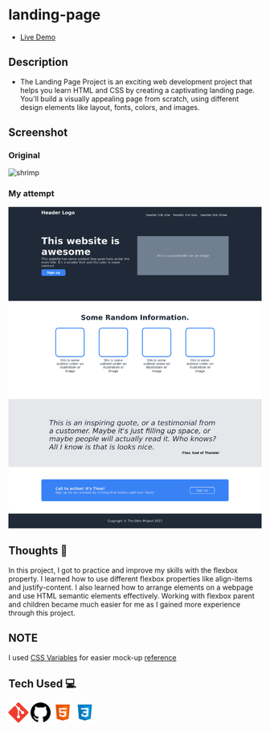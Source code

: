 # landing-page
- [Live Demo](https://i4pg.github.io/landing-page/)

## Description
- The Landing Page Project is an exciting web development project that helps you learn HTML and CSS by creating a captivating landing page. You'll build a visually appealing page from scratch, using different design elements like layout, fonts, colors, and images.

## Screenshot
### Original
![shrimp](https://cdn.statically.io/gh/TheOdinProject/curriculum/81a5d553f4073e593d23a6ab00d50eef8620796d/foundations/html_css/project/imgs/01.png)
### My attempt
![My attempt](./assets/screenshot/shot.png)

## Thoughts 💭
In this project, I got to practice and improve my skills with the flexbox property. I learned how to use different flexbox properties like align-items and justify-content. I also learned how to arrange elements on a webpage and use HTML semantic elements effectively. Working with flexbox parent and children became much easier for me as I gained more experience through this project.

## NOTE
I used [CSS Variables](https://www.w3schools.com/css/css3_variables.asp) for easier mock-up [reference](https://cdn.statically.io/gh/TheOdinProject/curriculum/81a5d553f4073e593d23a6ab00d50eef8620796d/foundations/html_css/project/imgs/02.png)

## Tech Used 💻
<a target="_blank" href="https://git-scm.com/"><img width="40px" src="./assets/svgs/git.svg" alt="Git"></a>
<a target="_blank" href="https://github.com/"><img width="40px" src="./assets/svgs/github.svg" alt="GitHub"></a>
<a target="_blank" href="https://developer.mozilla.org/en-US/docs/Web/HTML"><img width="40px" src="./assets/svgs/html.svg" alt="HTML"></a>
<a target="_blank" href="https://developer.mozilla.org/en-US/docs/Web/CSS"><img width="40px" src="./assets/svgs/css.svg" alt="CSS"></a>
